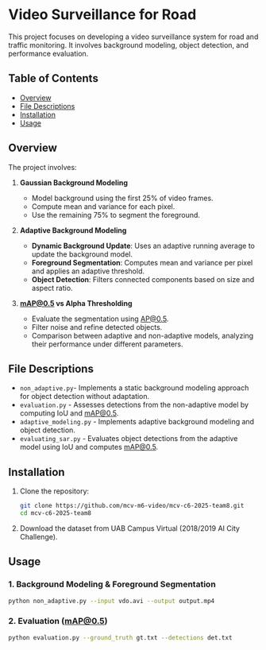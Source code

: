 # Video Surveillance for Road

This project focuses on developing a video surveillance system for road and traffic monitoring. It involves background modeling, object detection, and performance evaluation.

## Table of Contents
- [Overview](#overview)
- [File Descriptions](#Fil_Descriptions)
- [Installation](#installation)
- [Usage](#usage)



## Overview
The project involves:

1. **Gaussian Background Modeling**
   - Model background using the first 25% of video frames.
   - Compute mean and variance for each pixel.
   - Use the remaining 75% to segment the foreground.

2. **Adaptive Background Modeling**
    - **Dynamic Background Update**: Uses an adaptive running average to update the background model.
    - **Foreground Segmentation**: Computes mean and variance per pixel and applies an adaptive threshold.
    - **Object Detection**: Filters connected components based on size and aspect ratio.

3. **mAP@0.5 vs Alpha Thresholding**
   - Evaluate the segmentation using AP@0.5.
   - Filter noise and refine detected objects.
   - Comparison between adaptive and non-adaptive models, analyzing their performance under different parameters.
     
## File Descriptions
- `non_adaptive.py`- Implements a static background modeling approach for object detection without adaptation.
- `evaluation.py` - Assesses detections from the non-adaptive model by computing IoU and mAP@0.5.
- `adaptive_modeling.py` - Implements adaptive background modeling and object detection.
- `evaluating_sar.py` - Evaluates object detections from the adaptive model using IoU and computes mAP@0.5.

## Installation

1. Clone the repository:
   ```sh
   git clone https://github.com/mcv-m6-video/mcv-c6-2025-team8.git
   cd mcv-c6-2025-team8
   ```
2. Download the dataset from UAB Campus Virtual (2018/2019 AI City Challenge).

## Usage

### 1. Background Modeling & Foreground Segmentation
```sh
python non_adaptive.py --input vdo.avi --output output.mp4
```

### 2. Evaluation (mAP@0.5)
```sh
python evaluation.py --ground_truth gt.txt --detections det.txt
```

